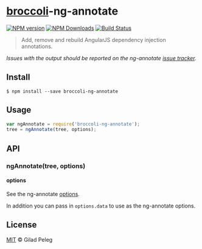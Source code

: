 # [broccoli](https://github.com/joliss/broccoli)-ng-annotate

[![NPM version](http://img.shields.io/npm/v/broccoli-ng-annotate.svg?style=flat)](https://www.npmjs.org/package/broccoli-ng-annotate)
[![NPM Downloads](http://img.shields.io/npm/dm/broccoli-ng-annotate.svg?style=flat)](https://www.npmjs.org/package/broccoli-ng-annotate)
[![Build Status](http://img.shields.io/travis/pgilad/broccoli-ng-annotate/master.svg?style=flat)](https://travis-ci.org/pgilad/broccoli-ng-annotate)

> Add, remove and rebuild AngularJS dependency injection annotations.

*Issues with the output should be reported on the ng-annotate [issue tracker](https://github.com/olov/ng-annotate/issues).*

## Install

```shell
$ npm install --save broccoli-ng-annotate
```

## Usage

```js
var ngAnnotate = require('broccoli-ng-annotate');
tree = ngAnnotate(tree, options);
```

## API

### ngAnnotate(tree, options)

#### options

See the ng-annotate [options](https://github.com/olov/ng-annotate).

In addition you can pass in `options.data` to use as the ng-annotate options.

## License

[MIT](http://opensource.org/licenses/MIT) © Gilad Peleg
